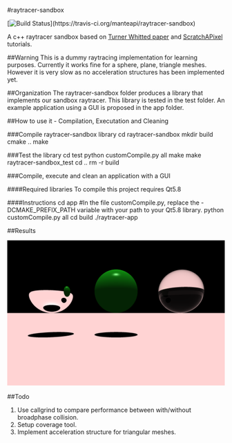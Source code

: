 #raytracer-sandbox

[![Build Status](https://travis-ci.org/manteapi/raytracer-sandbox.svg?)](https://travis-ci.org/manteapi/raytracer-sandbox)

A c++ raytracer sandbox based on [Turner Whitted paper](http://dl.acm.org/citation.cfm?id=358882) and [ScratchAPixel](https://www.scratchapixel.com/) tutorials.

##Warning
This is a dummy raytracing implementation for learning purposes.
Currently it works fine for a sphere, plane, triangle meshes.
However it is very slow as no acceleration structures has been implemented yet.

##Organization
The raytracer-sandbox folder produces a library that implements our sandbox raytracer.
This library is tested in the test folder.
An example application using a GUI is proposed in the app folder.

##How to use it - Compilation, Executation and Cleaning

###Compile raytracer-sandbox library
    cd raytracer-sandbox
    mkdir build
    cmake ..
    make

###Test the library
    cd test
    python customCompile.py all
    make
    make raytracer-sandbox_test
    cd ..
    rm -r build

###Compile, execute and clean an application with a GUI

####Required libraries
To compile this project requires Qt5.8

####Instructions
    cd app
    #In the file customCompile.py, replace the -DCMAKE_PREFIX_PATH variable with your path to your Qt5.8 library.
    python customCompile.py all
    cd build
    ./raytracer-app

##Results

![First result](/results/firstResult.png?raw=true "First result")

##Todo

1. Use callgrind to compare performance between with/without broadphase collision.
2. Setup coverage tool.
3. Implement acceleration structure for triangular meshes.
